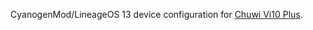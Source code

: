 CyanogenMod/LineageOS 13 device configuration for [Chuwi Vi10 Plus](http://konstakang.com/devices/chuwi_vi10plus/CM13).
